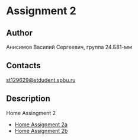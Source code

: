 # Assignment 2
## Author
Анисимов Василий Сергеевич, группа 24.Б81-мм
## Contacts
st129629@stdudent.spbu.ru
## Description
Home Assingment 2
- [Home Assignment 2a](Assignment2a)
- [Home Assignment 2b](Assignment2b)

